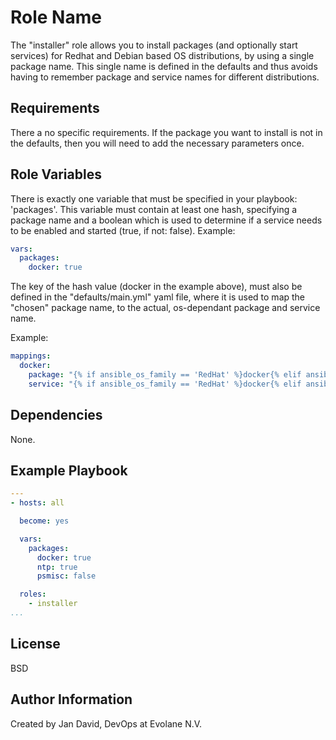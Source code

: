 # Role Name

The "installer" role allows you to install packages (and optionally start services) for Redhat and Debian based OS distributions, by using a single package name. This single name is defined in the defaults and thus avoids having to remember package and service names for different distributions.

## Requirements

There a no specific requirements. If the package you want to install is not in the defaults, then you will need to add the necessary parameters once.

## Role Variables

There is exactly one variable that must be specified in your playbook: 'packages'. This variable must contain at least one hash, specifying a package name and a boolean which is used to determine if a service needs to be enabled and started (true, if not: false). Example:

```yaml
vars:
  packages:
    docker: true
```

The key of the hash value (docker in the example above), must also be defined in the "defaults/main.yml" yaml file, where it is used to map the "chosen" package name, to the actual, os-dependant package and service name.

Example:

```yaml
mappings:
  docker:
    package: "{% if ansible_os_family == 'RedHat' %}docker{% elif ansible_os_family=='Debian' %}docker.io{% else %}docker{% endif %}"
    service: "{% if ansible_os_family == 'RedHat' %}docker{% elif ansible_os_family=='Debian' %}docker{% else %}docker{% endif %}"
```

## Dependencies

None.

## Example Playbook

```yaml
---
- hosts: all

  become: yes

  vars:
    packages:
      docker: true
      ntp: true
      psmisc: false

  roles:
    - installer
...
```

## License

BSD

## Author Information

Created by Jan David, DevOps at Evolane N.V.

